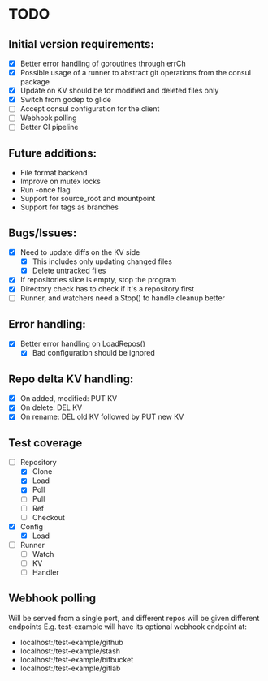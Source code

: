 # TODO

## Initial version requirements:
* [x] Better error handling of goroutines through errCh
* [x] Possible usage of a runner to abstract git operations from the consul package
* [x] Update on KV should be for modified and deleted files only
* [x] Switch from godep to glide
* [ ] Accept consul configuration for the client
* [ ] Webhook polling
* [ ] Better CI pipeline

## Future additions:
* File format backend
* Improve on mutex locks
* Run -once flag
* Support for source_root and mountpoint
* Support for tags as branches

## Bugs/Issues:
* [x] Need to update diffs on the KV side
  * [x] This includes only updating changed files
  * [x] Delete untracked files
* [x] If repositories slice is empty, stop the program
* [x] Directory check has to check if it's a repository first
* [ ] Runner, and watchers need a Stop() to handle cleanup better

## Error handling:
* [x] Better error handling on LoadRepos()
  * [x] Bad configuration should be ignored

## Repo delta KV handling:
* [x] On added, modified: PUT KV
* [x] On delete: DEL KV
* [x] On rename: DEL old KV followed by PUT new KV

## Test coverage
* [ ] Repository
  * [x] Clone
  * [x] Load
  * [x] Poll
  * [ ] Pull
  * [ ] Ref
  * [ ] Checkout
* [x] Config
  * [x] Load
* [ ] Runner
  * [ ] Watch
  * [ ] KV
  * [ ] Handler

## Webhook polling
Will be served from a single port, and different repos will be given different endpoints
E.g. test-example will have its optional webhook endpoint at:
* localhost:<port>/test-example/github
* localhost:<port>/test-example/stash
* localhost:<port>/test-example/bitbucket
* localhost:<port>/test-example/gitlab
